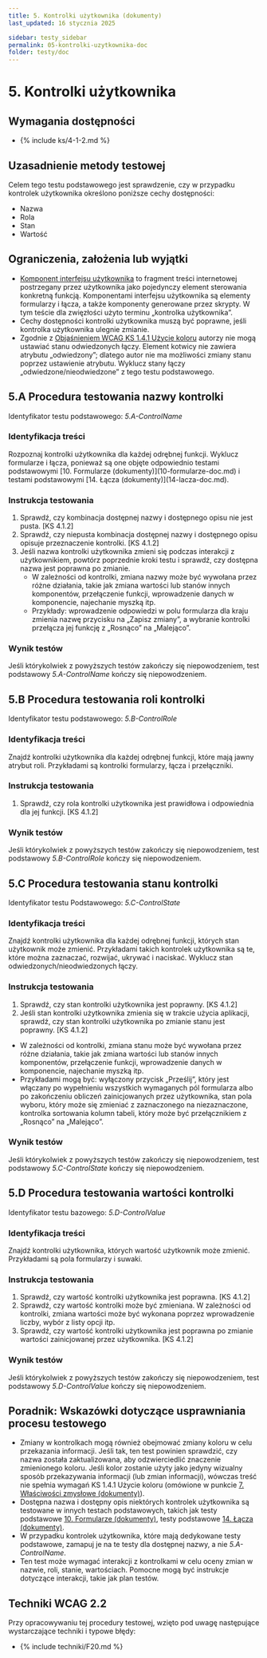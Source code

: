 ```yaml
---
title: 5. Kontrolki użytkownika (dokumenty)
last_updated: 16 stycznia 2025

sidebar: testy_sidebar
permalink: 05-kontrolki-uzytkownika-doc
folder: testy/doc
---
```


# 5. Kontrolki użytkownika

## Wymagania dostępności
- {% include ks/4-1-2.md %}  

## Uzasadnienie metody testowej
Celem tego testu podstawowego jest sprawdzenie, czy w przypadku kontrolek użytkownika określono poniższe cechy dostępności:
- Nazwa
- Rola
- Stan
- Wartość

## Ograniczenia, założenia lub wyjątki
- [Komponent interfejsu użytkownika](https://www.w3.org/Translations/WCAG21-pl/#dfn-komponentu-interfejsu-uzytkownika) to
fragment treści internetowej postrzegany przez użytkownika jako pojedynczy element sterowania konkretną funkcją. Komponentami interfejsu użytkownika są elementy formularzy i łącza, a także komponenty generowane przez skrypty. W tym teście dla zwięzłości użyto terminu „kontrolka użytkownika”.
- Cechy dostępności kontrolki użytkownika muszą być poprawne, jeśli kontrolka użytkownika ulegnie zmianie.
- Zgodnie z [Objaśnieniem WCAG KS 1.4.1 Użycie koloru](https://wcag.irdpl.pl/understanding/uzycie-koloru.html) autorzy nie mogą ustawiać stanu odwiedzonych łączy. Element kotwicy nie zawiera atrybutu „odwiedzony”; dlatego autor nie ma możliwości zmiany stanu poprzez ustawienie atrybutu. Wyklucz stany łączy „odwiedzone/nieodwiedzone” z tego testu podstawowego.

## 5.A Procedura testowania nazwy kontrolki
Identyfikator testu podstawowego: *5.A-ControlName*

### Identyfikacja treści

<p id="d5aIC">Rozpoznaj kontrolki użytkownika dla każdej odrębnej funkcji. Wyklucz formularze i łącza, ponieważ są one objęte odpowiednio testami podstawowymi [10. Formularze (dokumenty)](10-formularze-doc.md) i testami podstawowymi [14. Łącza (dokumenty)](14-lacza-doc.md).</p>

### Instrukcja testowania
1.	Sprawdź, czy kombinacja dostępnej nazwy i dostępnego opisu nie jest pusta. [KS 4.1.2]
2.	Sprawdź, czy niepusta kombinacja dostępnej nazwy i dostępnego opisu opisuje przeznaczenie kontrolki. [KS 4.1.2]
3.	Jeśli nazwa kontrolki użytkownika zmieni się podczas interakcji z użytkownikiem, powtórz poprzednie kroki testu i sprawdź, czy dostępna nazwa jest poprawna po zmianie.
    - W zależności od kontrolki, zmiana nazwy może być wywołana przez różne działania, takie jak zmiana wartości lub stanów innych komponentów, przełączenie funkcji, wprowadzenie danych w komponencie, najechanie myszką itp.
    - Przykłady: wprowadzenie odpowiedzi w polu formularza dla kraju zmienia nazwę przycisku na „Zapisz zmiany”, a wybranie kontrolki przełącza jej funkcję z „Rosnąco” na „Malejąco”.

### Wynik testów

<p id="d5aTR">Jeśli którykolwiek z powyższych testów zakończy się niepowodzeniem, test podstawowy <em>5.A-ControlName</em> kończy się niepowodzeniem.</p>

## 5.B Procedura testowania roli kontrolki
Identyfikator testu podstawowego: _5.B-ControlRole_

### Identyfikacja treści

<p id="d5bIC">Znajdź kontrolki użytkownika dla każdej odrębnej funkcji, które mają jawny atrybut roli. 
Przykładami są kontrolki formularzy, łącza i przełączniki.</p>

### Instrukcja testowania

<ol id="d5bTI">
    <li id="d5bTI-1">Sprawdź, czy rola kontrolki użytkownika jest prawidłowa i odpowiednia dla jej funkcji.  [KS 4.1.2]</li>
</ol>

### Wynik testów

<p id="d5bTR">Jeśli którykolwiek z powyższych testów zakończy się niepowodzeniem, test podstawowy <em>5.B-ControlRole</em> kończy się niepowodzeniem.</p>

## 5.C Procedura testowania stanu kontrolki
Identyfikator testu Podstawowego: _5.C-ControlState_

### Identyfikacja treści

<p id="d5cIC">Znajdź kontrolki użytkownika dla każdej odrębnej funkcji, których stan użytkownik może zmienić. Przykładami takich kontrolek użytkownika są te, które można zaznaczać, rozwijać, ukrywać i naciskać. Wyklucz stan odwiedzonych/nieodwiedzonych łączy.</p>

### Instrukcja testowania
1.	Sprawdź, czy stan kontrolki użytkownika jest poprawny.  [KS 4.1.2]
2.	Jeśli stan kontrolki użytkownika zmienia się w trakcie użycia aplikacji, sprawdź, czy stan kontrolki użytkownika po zmianie stanu jest poprawny. [KS 4.1.2]
   - W zależności od kontrolki, zmiana stanu może być wywołana przez różne działania, takie jak zmiana wartości lub stanów innych komponentów, przełączenie funkcji, wprowadzenie danych w komponencie, najechanie myszką itp.
   - Przykładami mogą być: wyłączony przycisk „Prześlij”, który jest włączany po wypełnieniu wszystkich wymaganych pól formularza albo po zakończeniu obliczeń zainicjowanych przez użytkownika, stan pola wyboru, który może się zmieniać z zaznaczonego na niezaznaczone, kontrolka sortowania kolumn tabeli, który może być przełącznikiem z „Rosnąco” na „Malejąco”.

### Wynik testów

<p id="d5cTR">Jeśli którykolwiek z powyższych testów zakończy się niepowodzeniem, test podstawowy <em>5.C-ControlState</em> kończy się niepowodzeniem.</p>

## 5.D Procedura testowania wartości kontrolki
Identyfikator testu bazowego: _5.D-ControlValue_

### Identyfikacja treści

<p id="d5dIC">Znajdź kontrolki użytkownika, których wartość użytkownik może zmienić.  Przykładami są pola formularzy i suwaki.</p>

### Instrukcja testowania
1.	Sprawdź, czy wartość kontrolki użytkownika jest poprawna.  [KS 4.1.2]
2.	Sprawdź, czy wartość kontrolki może być zmieniana. W zależności od kontrolki, zmiana wartości może być wykonana poprzez wprowadzenie liczby, wybór z listy opcji itp.
3.	Sprawdź, czy wartość kontrolki użytkownika jest poprawna po zmianie wartości zainicjowanej przez użytkownika. [KS 4.1.2]

### Wynik testów
<p id="d5dTR">Jeśli którykolwiek z powyższych testów zakończy się niepowodzeniem, test podstawowy <em>5.D-ControlValue</em> kończy się niepowodzeniem.</p>

##  Poradnik: Wskazówki dotyczące usprawniania procesu testowego
-  Zmiany w kontrolkach mogą również obejmować zmiany koloru w celu przekazania informacji. Jeśli tak, ten test powinien sprawdzić, czy nazwa została zaktualizowana, aby odzwierciedlić znaczenie zmienionego koloru. Jeśli kolor zostanie użyty jako jedyny wizualny sposób przekazywania informacji (lub zmian informacji), wówczas treść nie spełnia wymagań KS 1.4.1 Użycie koloru (omówione w punkcie [7. Właściwości zmysłowe (dokumenty)](07-wlasciwosci-zmyslowe-doc.md)).
- Dostępna nazwa i dostępny opis niektórych kontrolek użytkownika są testowane w innych testach podstawowych, takich jak testy podstawowe [10. Formularze (dokumenty)](10-formularze-doc.md), testy podstawowe [14. Łącza (dokumenty)](14-lacza-doc.md).
- W przypadku kontrolek użytkownika, które mają dedykowane testy podstawowe, zamapuj je na te testy dla dostępnej nazwy, a nie _5.A-ControlName_.
- Ten test może wymagać interakcji z kontrolkami w celu oceny zmian w nazwie, roli, stanie, wartościach. Pomocne mogą być instrukcje dotyczące interakcji, takie jak plan testów.

## Techniki WCAG 2.2
Przy opracowywaniu tej procedury testowej, wzięto pod uwagę następujące wystarczające techniki i typowe błędy:

- {% include techniki/F20.md %}

